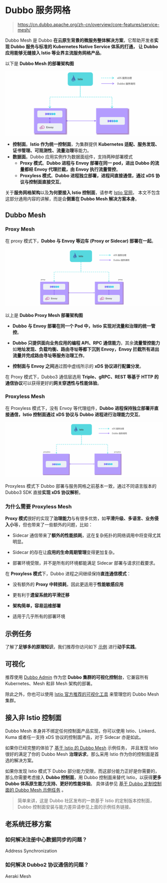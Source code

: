 

Dubbo 服务网格
======
> https://cn.dubbo.apache.org/zh-cn/overview/core-features/service-mesh/

Dubbo Mesh 是 Dubbo **在云原生背景的微服务整体解决方案**，它帮助开发者**实现 Dubbo 服务与标准的 Kubernetes Native Service 体系的打通，
让 Dubbo 应用能够无缝接入 Istio 等业界主流服务网格产品**。

以下是 **Dubbo Mesh 的部署架构图**

![Dubbo Mesh 的部署架构图](./images/6.1.dubbo-mix-mesh.png)

- **控制面**。**Istio 作为统一控制面**，为集群提供 **Kubernetes 适配、服务发现、证书管理、可观测性、流量治理**等能力。
- **数据面**。Dubbo 应用实例作为数据面组件，支持两种部署模式
  - **Proxy 模式**。**Dubbo 进程与 Envoy 部署在同一 pod，进出 Dubbo 的流量都经 Envoy 代理拦截，由 Envoy 执行流量管控**。
  - **Proxyless 模式**。**Dubbo 进程独立部署，进程间直接通信，通过 xDS 协议与控制面直接交互**。

关于**服务网格架构**以及**为何要接入 Istio 控制面**，请参考 [Istio 官网](https://istio.io/)，
本文不包含这部分通用内容的讲解，而是会**侧重在 Dubbo Mesh 解决方案本身**。


## Dubbo Mesh

### Proxy Mesh
在 proxy 模式下，**Dubbo 与 Envoy 等边车 (Proxy or Sidecar) 部署在一起**。

![Proxy Mesh](./images/6.2.dubbo-proxy.png)

以上是 **Dubbo Proxy Mesh 部署架构图**

- **Dubbo 与 Envoy 部署在同一个 Pod 中，Istio 实现对流量和治理的统一管控**。

- **Dubbo 只提供面向业务应用的编程 API、RPC 通信能力**，其余**流量管控能力**如**地址发现、负载均衡、路由寻址等都下沉到 Envoy，Envoy 拦截所有进出流量并完成路由寻址等服务治理工作**。

- **控制面与 Envoy 之间**通过图中虚线所示的 **xDS 协议进行配置分发**。

在 Proxy 模式下，Dubbo3 通信层选用 **Triple、gRPC、REST 等基于 HTTP 的通信协议**可以获得更好的**网关穿透性与性能体验**。

### Proxyless Mesh
在 Proxyless 模式下，没有 Envoy 等代理组件，**Dubbo 进程保持独立部署并直接通信，Istio 控制面通过 xDS 协议与 Dubbo 进程进行治理能力交互**。

![Proxyless Mesh](./images/6.3.dubbo-proxyless.png)

Proxyless 模式下 Dubbo 部署与服务网格之前基本一致，通过不同语言版本的 Dubbo3 SDK 直接**实现 xDS 协议解析**。

### 为什么需要 Proxyless Mesh
**Proxy 模式**很好的实现了**治理能力**与有很多优势，如**平滑升级、多语言、业务侵入小**等，但也带来了一些额外的问题，比如：

- Sidecar 通信带来了**额外的性能损耗**，这在复杂拓扑的网络调用中将变得尤其明显。

- Sidecar 的存在让**应用的生命周期管理**变得更加复杂。

- 部署环境受限，并不是所有的环境都能满足 Sidecar 部署与请求拦截要求。

在 **Proxyless 模式**下，Dubbo 进程之间继续保持**直连通信模式**：

- 没有额外的 **Proxy 中转损耗**，因此更适用于**性能敏感应用**

- 更有利于**遗留系统的平滑迁移**

- **架构简单，容易运维部署**

- 适用于几乎所有的部署环境


## 示例任务
了解了**足够多的原理知识**，我们推荐你访问如下 [示例](https://cn.dubbo.apache.org/zh-cn/overview/tasks/mesh) 进行**动手实践**。


## 可视化
推荐使用 [Dubbo Admin](https://cn.dubbo.apache.org/zh-cn/overview/tasks/deploy) 
作为您 **Dubbo 集群的可视化控制台**，它兼容所有 Kubernetes、Mesh 和非 Mesh 架构的部署。

除此之外，你也可以使用 [Istio 官方推荐的可视化工具](https://istio.io/latest/docs/tasks/observability/kiali/) 来管理您的 Dubbo Mesh 集群。


## 接入非 Istio 控制面
Dubbo Mesh 本身并不绑定任何控制面产品实现，你可以使用 Istio、Linkerd、Kuma 或者任一支持 xDS 协议的控制面产品，对于 Sidecar 亦是如此。

如果你已经完整的体验了 [基于 Istio 的 Dubbo Mesh](https://cn.dubbo.apache.org/zh-cn/overview/tasks/mesh/) 示例任务，
并且发现 Istio 很好的满足了你的 Dubbo Mesh **治理诉求**，那么采用 Istio 作为你的控制面是首选的解决方案。

如果你发现 Istio 模式下 Dubbo 部分能力受限，而这部分能力正好是你需要的，
那么你需要考虑接入 **Dubbo 控制面**，用 Dubbo 控制面来替代 Istio，以获得**更多 Dubbo 体系原生能力支持、更好的性能体验**。
具体请参见 [基于 Dubbo 定制控制面的 Dubbo Mesh 示例任务](https://cn.dubbo.apache.org/zh-cn/overview/tasks/mesh/) 。

> 简单来讲，这是 Dubbo 社区发布的一款基于 Istio 的定制版本控制面，Dubbo 控制面安装与能力差异请参见上面的示例任务链接。


## 老系统迁移方案
### 如何解决注册中心数据同步的问题？
Address Synchronization

### 如何解决 Dubbo2 协议通信的问题？
Aeraki Mesh

